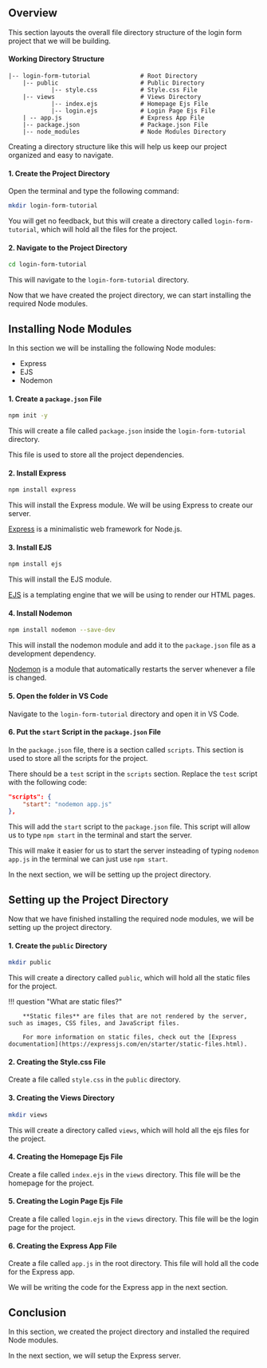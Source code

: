 ## Overview

This section layouts the overall file directory structure of the login form project that we will be building.

#### Working Directory Structure

```text
|-- login-form-tutorial              # Root Directory
    |-- public                       # Public Directory
            |-- style.css            # Style.css File
    |-- views                        # Views Directory
            |-- index.ejs            # Homepage Ejs File
            |-- login.ejs            # Login Page Ejs File
    | -- app.js                      # Express App File
    |-- package.json                 # Package.json File
    |-- node_modules                 # Node Modules Directory
```

Creating a directory structure like this will help us keep our project organized and easy to navigate.

#### 1. Create the Project Directory

Open the terminal and type the following command:

```bash
mkdir login-form-tutorial
```

You will get no feedback, but this will create a directory called `login-form-tutorial`, which will hold all the files for the project.

#### 2. Navigate to the Project Directory

```bash
cd login-form-tutorial
```

This will navigate to the `login-form-tutorial` directory.

Now that we have created the project directory, we can start installing the required Node modules.

## Installing Node Modules

In this section we will be installing the following Node modules:

- Express
- EJS
- Nodemon

#### 1. Create a `package.json` File

```bash
npm init -y
```

This will create a file called `package.json` inside the `login-form-tutorial` directory.

This file is used to store all the project dependencies.

#### 2. Install Express

```bash
npm install express
```

This will install the Express module. We will be using Express to create our server.

[Express](https://expressjs.com/) is a minimalistic web framework for Node.js.

#### 3. Install EJS

```bash
npm install ejs
```

This will install the EJS module.

[EJS](https://ejs.co/) is a templating engine that we will be using to render our HTML pages.

#### 4. Install Nodemon

```bash
npm install nodemon --save-dev
```

This will install the nodemon module and add it to the `package.json` file as a development dependency.

[Nodemon](https://www.npmjs.com/package/nodemon) is a module that automatically restarts the server whenever a file is changed.

#### 5. Open the folder in VS Code

Navigate to the `login-form-tutorial` directory and open it in VS Code.

#### 6. Put the `start` Script in the `package.json` File

In the `package.json` file, there is a section called `scripts`. This section is used to store all the scripts for the project.

There should be a `test` script in the `scripts` section. Replace the `test` script with the following code:

```json
"scripts": {
    "start": "nodemon app.js"
},
```

This will add the `start` script to the `package.json` file. This script will allow us to type `npm start` in the terminal and start the server.

This will make it easier for us to start the server insteading of typing `nodemon app.js` in the terminal we can just use `npm start`.

In the next section, we will be setting up the project directory.

## Setting up the Project Directory

Now that we have finished installing the required node modules, we will be setting up the project directory.

#### 1. Create the `public` Directory

```bash
mkdir public
```

This will create a directory called `public`, which will hold all the static files for the project.

!!! question "What are static files?"

        **Static files** are files that are not rendered by the server, such as images, CSS files, and JavaScript files.

        For more information on static files, check out the [Express documentation](https://expressjs.com/en/starter/static-files.html).

#### 2. Creating the Style.css File

Create a file called `style.css` in the `public` directory.

#### 3. Creating the Views Directory

```bash
mkdir views
```

This will create a directory called `views`, which will hold all the ejs files for the project.

#### 4. Creating the Homepage Ejs File

Create a file called `index.ejs` in the `views` directory. This file will be the homepage for the project.

#### 5. Creating the Login Page Ejs File

Create a file called `login.ejs` in the `views` directory. This file will be the login page for the project.

#### 6. Creating the Express App File

Create a file called `app.js` in the root directory. This file will hold all the code for the Express app.

We will be writing the code for the Express app in the next section.

## Conclusion

In this section, we created the project directory and installed the required Node modules.

In the next section, we will setup the Express server.
